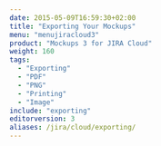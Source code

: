 ```yaml
---
date: 2015-05-09T16:59:30+02:00
title: "Exporting Your Mockups"
menu: "menujiracloud3"
product: "Mockups 3 for JIRA Cloud"
weight: 160
tags:
  - "Exporting"
  - "PDF"
  - "PNG"
  - "Printing"
  - "Image"
include: "exporting"
editorversion: 3
aliases: /jira/cloud/exporting/
---
```

